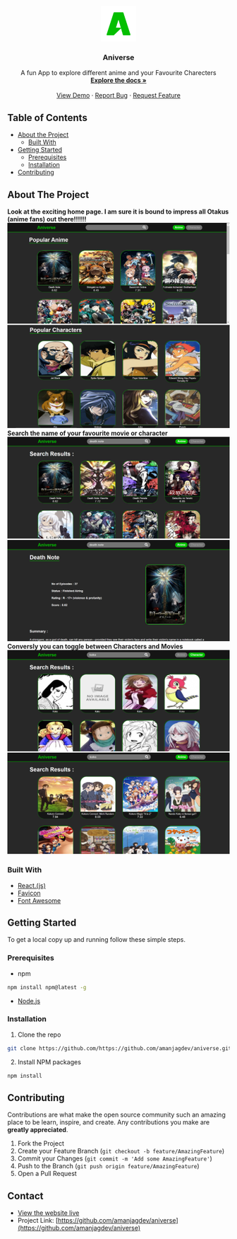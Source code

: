 <!-- PROJECT LOGO -->
<br />
<p align="center">
  <a href="https://github.com/github_username/repo_name">
    <img src="public/logo512.png" alt="Logo" width="80" height="80">
  </a>

  <h3 align="center">Aniverse</h3>

  <p align="center">
    A fun App to explore different anime and your Favourite Charecters
    <br />
    <a href="https://github.com/amanjagdev/aniverse"><strong>Explore the docs »</strong></a>
    <br />
    <br />
    <a href="https://github.com/amanjagdev/aniverse">View Demo</a>
    ·
    <a href="https://github.com/amanjagdev/aniverse/issues">Report Bug</a>
    ·
    <a href="https://github.com/amanjagdev/aniverse/issues">Request Feature</a>
  </p>
</p>

<!-- TABLE OF CONTENTS -->
## Table of Contents

* [About the Project](#about-the-project)
  * [Built With](#built-with)
* [Getting Started](#getting-started)
  * [Prerequisites](#prerequisites)
  * [Installation](#installation)
* [Contributing](#contributing)

<!-- ABOUT THE PROJECT -->
## About The Project
**Look at the exciting home page. I am sure it is bound to impress all Otakus (anime fans) out there!!!!!!**
<img src="home.png" alt="Home">
<img src="characters.png" alt="Characters">
**Search the name of your favourite movie or character**
<img src="search.png" alt="search">
<img src="movie.png" alt="movie">
**Conversly you can toggle between Characters and Movies**
<img src="s.char.png" alt="search with character name">
<img src="sanime.png" alt="search with movie name">
### Built With

* [React.(js)](https://reactjs.org/)
* [Favicon](https://favicon.io/)
* [Font Awesome](https://fontawesome.com/)



<!-- GETTING STARTED -->
## Getting Started

To get a local copy up and running follow these simple steps.

### Prerequisites

* npm
```sh
npm install npm@latest -g
```
* [Node.js](https://nodejs.org/en/)


### Installation

1. Clone the repo
```sh
git clone https://github.com/https://github.com/amanjagdev/aniverse.git
```
2. Install NPM packages
```sh
npm install
```


<!-- CONTRIBUTING -->
## Contributing

Contributions are what make the open source community such an amazing place to be learn, inspire, and create. Any contributions you make are **greatly appreciated**.

1. Fork the Project
2. Create your Feature Branch (`git checkout -b feature/AmazingFeature`)
3. Commit your Changes (`git commit -m 'Add some AmazingFeature'`)
4. Push to the Branch (`git push origin feature/AmazingFeature`)
5. Open a Pull Request


<!-- CONTACT -->
## Contact

* [View the website live](https://aniverse.now.sh/)
* Project Link: [https://github.com/amanjagdev/aniverse](https://github.com/amanjagdev/aniverse)





